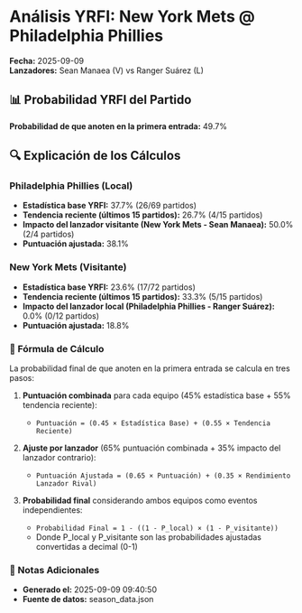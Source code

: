 # Análisis YRFI: New York Mets @ Philadelphia Phillies

**Fecha:** 2025-09-09  
**Lanzadores:** Sean Manaea (V) vs Ranger Suárez (L)

## 📊 Probabilidad YRFI del Partido

**Probabilidad de que anoten en la primera entrada:** 49.7%

## 🔍 Explicación de los Cálculos

### Philadelphia Phillies (Local)
- **Estadística base YRFI:** 37.7% (26/69 partidos)
- **Tendencia reciente (últimos 15 partidos):** 26.7% (4/15 partidos)
- **Impacto del lanzador visitante (New York Mets - Sean Manaea):** 50.0% (2/4 partidos)
- **Puntuación ajustada:** 38.1%

### New York Mets (Visitante)
- **Estadística base YRFI:** 23.6% (17/72 partidos)
- **Tendencia reciente (últimos 15 partidos):** 33.3% (5/15 partidos)
- **Impacto del lanzador local (Philadelphia Phillies - Ranger Suárez):** 0.0% (0/12 partidos)
- **Puntuación ajustada:** 18.8%

### 📝 Fórmula de Cálculo

La probabilidad final de que anoten en la primera entrada se calcula en tres pasos:

1. **Puntuación combinada** para cada equipo (45% estadística base + 55% tendencia reciente):
   - `Puntuación = (0.45 × Estadística Base) + (0.55 × Tendencia Reciente)`

2. **Ajuste por lanzador** (65% puntuación combinada + 35% impacto del lanzador contrario):
   - `Puntuación Ajustada = (0.65 × Puntuación) + (0.35 × Rendimiento Lanzador Rival)`

3. **Probabilidad final** considerando ambos equipos como eventos independientes:
   - `Probabilidad Final = 1 - ((1 - P_local) × (1 - P_visitante))`
   - Donde P_local y P_visitante son las probabilidades ajustadas convertidas a decimal (0-1)

### 📌 Notas Adicionales

- **Generado el:** 2025-09-09 09:40:50
- **Fuente de datos:** season_data.json
